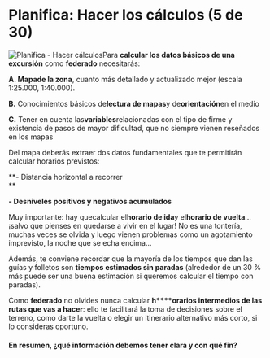 # Planifica: Hacer los cálculos (5 de 30)

![Planifica - Hacer cálculos](./gps_files/HAZ_CALCULOS.jpg)Para **calcular los datos básicos de una excursión** como **federado** necesitarás:

**A. Mapade la zona**, cuanto más detallado y actualizado mejor (escala 1:25.000, 1:40.000).

**B.** Conocimientos básicos de**lectura de mapas**y de**orientación**en el medio  

**C.** Tener en cuenta las**variables**relacionadas con el tipo de firme y existencia de pasos de mayor dificultad, que no siempre vienen reseñados en los mapas  

Del mapa deberás extraer dos datos fundamentales que te permitirán calcular horarios previstos:  

**\- Distancia horizontal a recorrer  
**

**\- Desniveles positivos y negativos acumulados**  

Muy importante: hay quecalcular el**horario de ida**y el**horario de vuelta**... ¡salvo que pienses en quedarse a vivir en el lugar! No es una tontería, muchas veces se olvida y luego vienen problemas como un agotamiento imprevisto, la noche que se echa encima...

Además, te conviene recordar que la mayoría de los tiempos que dan las guías y folletos son **tiempos estimados sin paradas** (alrededor de un 30 % más puede ser una buena estimación si queremos calcular el tiempo con paradas).

Como **federado** no olvides nunca calcular **h****orarios intermedios de las rutas que vas a hacer**: ello te facilitará la toma de decisiones sobre el terreno, como darte la vuelta o elegir un itinerario alternativo más corto, si lo consideras oportuno.

#### En resumen, ¿qué información debemos tener clara y con qué fin?
